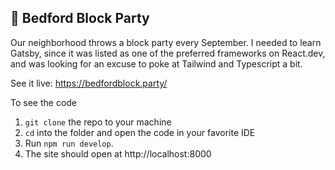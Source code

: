 ## 🚀 Bedford Block Party

Our neighborhood throws a block party every September. I needed to learn Gatsby, since it was listed as one of the preferred frameworks on React.dev, and was looking for an excuse to poke at Tailwind and Typescript a bit.

See it live: https://bedfordblock.party/

To see the code

1.  `git clone` the repo to your machine
2.  `cd` into the folder and open the code in your favorite IDE
3.  Run `npm run develop`.
4.  The site should open at http://localhost:8000
